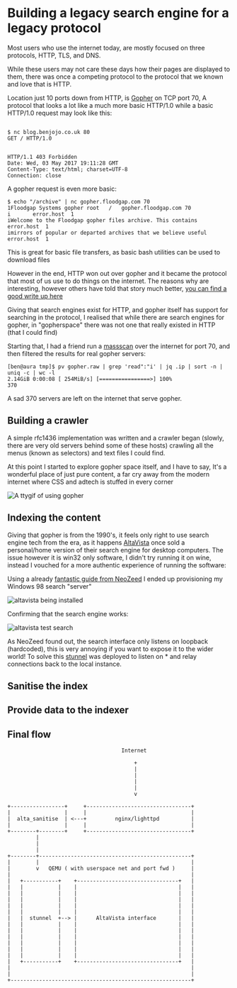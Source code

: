 Building a legacy search engine for a legacy protocol
===

Most users who use the internet today, are mostly focused on three protocols, HTTP, TLS, and DNS.

While these users may not care these days how their pages are displayed to them, there was once a competing protocol to the protocol that we known and love that is HTTP.

Location just 10 ports down from HTTP, is [Gopher](https://www.ietf.org/rfc/rfc1436.txt) on TCP port 70, A protocol that looks a lot like a much more basic HTTP/1.0 while a basic HTTP/1.0 request may look like this:

```

$ nc blog.benjojo.co.uk 80
GET / HTTP/1.0


HTTP/1.1 403 Forbidden
Date: Wed, 03 May 2017 19:11:28 GMT
Content-Type: text/html; charset=UTF-8
Connection: close

```

A gopher request is even more basic:

```
$ echo "/archive" | nc gopher.floodgap.com 70
1Floodgap Systems gopher root	/	gopher.floodgap.com	70
i 		error.host	1
iWelcome to the Floodgap gopher files archive. This contains		error.host	1
imirrors of popular or departed archives that we believe useful		error.host	1
```

This is great for basic file transfers, as basic bash utilities can be used to download files

However in the end, HTTP won out over gopher and it became the protocol that most of us use to do things on the internet. The reasons why are interesting, however others have told that story much better, [you can find a good write up here](https://www.minnpost.com/business/2016/08/rise-and-fall-gopher-protocol)

Giving that search engines exist for HTTP, and gopher itself has support for searching in the protocol, I realised that while there are search engines for gopher, in "gopherspace" there was not one that really existed in HTTP (that I could find)

Starting that, I had a friend run a [massscan](https://github.com/robertdavidgraham/masscan) over the internet for port 70, and then filtered the results for real gopher servers:

```
[ben@aura tmp]$ pv gopher.raw | grep 'read":"i' | jq .ip | sort -n | uniq -c | wc -l
2.14GiB 0:00:08 [ 254MiB/s] [================>] 100%            
370
```

A sad 370 servers are left on the internet that serve gopher.

## Building a crawler

A simple rfc1436 implementation was written and a crawler began (slowly, there are very old servers behind some of these hosts) crawling all the menus (known as selectors) and text files I could find.

At this point I started to explore gopher space itself, and I have to say, It's a wonderful place of just pure content, a far cry away from the modern internet where CSS and adtech is stuffed in every corner

![A ttygif of using gopher](link/to/ttygif.gif)

## Indexing the content

Giving that gopher is from the 1990's, it feels only right to use search engine tech from the era, as it happens [AltaVista](https://en.wikipedia.org/wiki/AltaVista) once sold a personal/home version of their search engine for 
desktop computers. The issue however it is win32 only software, I didn't try running it on wine, instead I vouched for a more authentic experience of running the software:

Using a already [fantastic guide from NeoZeed](https://virtuallyfun.superglobalmegacorp.com/2017/02/25/personal-altavista-utzoo-reloaded/) I ended up provisioning my Windows 98 search "server"

![altavista being installed]()

Confirming that the search engine works:

![altavista test search]()

As NeoZeed found out, the search interface only listens on loopback (hardcoded), this is very annoying if you want to expose it to the wider world! To solve this [stunnel](https://www.stunnel.org/index.html) 
was deployed to listen on * and relay connections back to the local instance.

## Sanitise the index 


## Provide data to the indexer

## Final flow

```
                                    Internet

                                        +
                                        |
                                        |
                                        |
                                        |
                                        v

+-----------------+     +---------------------------------+
|                 |     |                                 |
|  alta_sanitise  | <---+         nginx/lighttpd          |
|                 |     |                                 |
+--------+--------+     +---------------------------------+
         |
         |
         |
+--------+------------------------------------------------+
|        |                                                |
|        v   QEMU ( with userspace net and port fwd )     |
|                                                         |
|   +-----------+    +--------------------------------+   |
|   |           |    |                                |   |
|   |           |    |                                |   |
|   |           |    |                                |   |
|   |           |    |                                |   |
|   |           |    |                                |   |
|   |  stunnel  +--> |      AltaVista interface       |   |
|   |           |    |                                |   |
|   |           |    |                                |   |
|   |           |    |                                |   |
|   |           |    |                                |   |
|   |           |    |                                |   |
|   |           |    |                                |   |
|   +-----------+    +--------------------------------+   |
|                                                         |
|                                                         |
+---------------------------------------------------------+
```